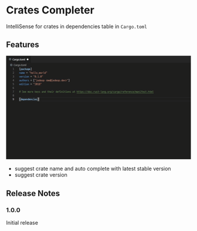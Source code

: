 # Crates Completer

IntelliSense for crates in dependencies table in `Cargo.toml`

## Features

![preview](images/preview.gif)
- suggest crate name and auto complete with latest stable version
- suggest crate version

## Release Notes

### 1.0.0

Initial release
